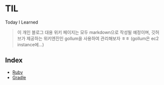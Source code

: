 # TIL
Today I Learned

> 이 개인 블로그 대용 위키 페이지는 모두 markdown으로 작성될 예정이며,
깃허브가 제공하는 위키엔진인 gollum을 사용하여 관리해보자 ㅎㅎ (gollum은 ec2 instance에...)

## Index
- [Ruby](Ruby)
- [Gradle](Gradle)